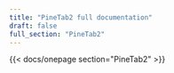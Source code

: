 ```yaml
---
title: "PineTab2 full documentation"
draft: false
full_section: "PineTab2"
---
```


{{< docs/onepage section="PineTab2" >}}
